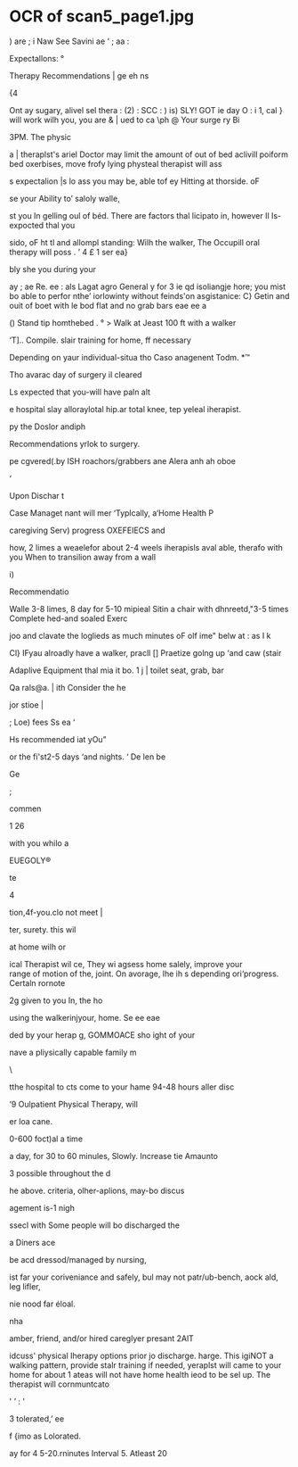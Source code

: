 # OCR of scan5_page1.jpg

) are
; i
Naw See Savini ae
‘
;
aa
:

Expectallons: °

Therapy Recommendations | ge eh ns

{4

Ont ay sugary, alivel sel thera : (2) : SCC : ) is) SLY! GOT
ie day O : i 1, cal } will work wilh you, you are & | ued to ca \ph @ Your surge ry Bi

3PM. The physic

a | theraplst's ariel Doctor
may limit the amount of out of bed aclivill
poiform bed oxerbises, move frofy lying
physteal therapist will ass

s expectalion |s lo ass
you may be, able tof
ey Hitting at thorside. oF

se your Ability to’ saloly walle,

st you In gelling oul of béd. There are factors thal
licipato in, however Il Is-expocted thal you

sido, oF ht tl and allompl standing: Wilh the walker, The
Occupill oral therapy will poss
. ’ 4 £ 1 ser ea}

bly she you during your

ay ; ae Re. ee : als Lagat agro
General y for 3 ie qd isoliangje hore; you mist bo able to perfor nthe’ iorlowinty without feinds'on asgistanice:
C}  Getin and ouit of boet with le bod flat and no grab bars eae ee a

() Stand tip homthebed . ° >
Walk at Jeast 100 ft with a walker

‘T].. Compile. slair training for home, ff necessary

Depending on yaur individual-situa
tho Caso anagenent Todm. *™

Tho avarac
day of surgery il cleared

Ls expected that you-will have paln alt

e hospital slay alloraylotal hip.ar total knee, tep
yeleal iherapist.

py the Doslor andiph

Recommendations yrlok to surgery.

pe cgvered(.by ISH
roachors/grabbers ane
Alera anh ah oboe

‘

Upon Dischar t

Case Managet nant will mer
‘Typlcally, a‘Home Health P

caregiving Serv)
progress OXEFEIECS and

how, 2 limes a weaelefor about 2-4 weels
iherapisls aval able, therafo
with you When to transilion away from a wall

i)

Recommendatio

Walle 3-8 limes, 8 day for 5-10 mipieal
Sitin a chair with dhnreetd,"3-5 times
Complete hed-and soaled Exerc

joo and clavate the loglieds as much
minutes oF olf ime" belw at :
as I k

Cl} IFyau alroadly have a walker, pracll
[]  Praetize golng up ‘and caw (stair

Adaplive Equipment thal mia it bo. 1
j | toilet seat, grab, bar

Qa rals@a. |
ith Consider the he

jor stioe |

; Loe) fees Ss ea ‘

Hs recommended iat yOu"

or the fi'st2-5 days ‘and nights.
‘ De len be

Ge

;

commen

1 26

with you whilo a

EUEGOLY®

te

4

tion,4f-you.clo not meet |

ter, surety. this wil

at home wilh or

ical Therapist wil
ce, They wi agsess home salely, improve your \
range of motion of the, joint. On avorage, lhe ih
s depending ori‘progress. Certaln rornote

2g given to you In, the ho

using the walkerinjyour, home. Se ee eae

ded by your herap
g, GOMMOACE sho
ight of your

nave a pliysically capable family m

\

tthe hospital to cts
come to your hame 94-48 hours aller disc

‘9 Oulpatient Physical Therapy, will

er loa cane.

0-600 foct)al a time

a day, for 30 to 60 minules, Slowly. Increase tie Amaunto

3 possible throughout the d

he above. criteria, olher-aplions, may-bo discus

agement is-1 nigh

ssecl with
Some people will bo discharged the

a Diners ace

be acd dressod/managed by nursing,

ist far your coriveniance and safely, bul may not
patr/ub-bench, aock ald, leg lifler,

nie nood far éloal.

nha

amber, friend, and/or hired careglyer presant 2AlT

idcuss' physical Iherapy options prior jo discharge.
harge. This igiNOT a
walking pattern, provide stalr training if needed,
yeraplst will came to your home for about 1
ateas will not have home health
ieod to be sel up. The therapist will cornmuntcato

' ’ : '

3 tolerated,’ ee

f {imo as Lolorated.

ay for 4 5-20.rninutes Interval 5. Atleast 20

